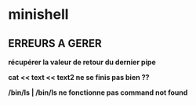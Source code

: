 # minishell

## ERREURS A GERER

**récupérer la valeur de retour du dernier pipe**

**cat << text << text2 ne se finis pas bien ??**

**/bin/ls | /bin/ls ne fonctionne pas command not found**
